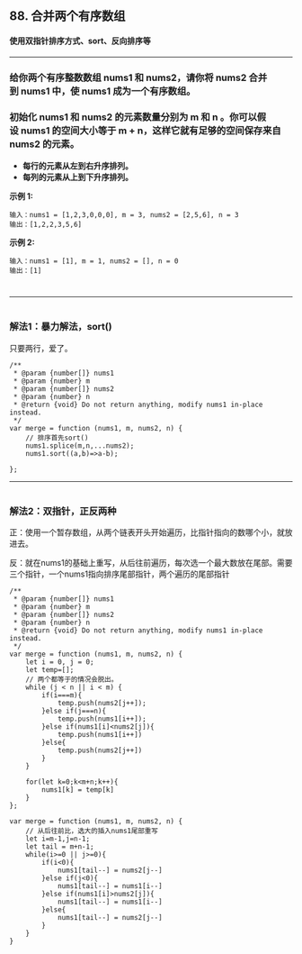## 88. 合并两个有序数组
#### **使用双指针排序方式、sort、反向排序等** 
***

###  **给你两个有序整数数组 nums1 和 nums2，请你将 nums2 合并到 nums1 中，使 nums1 成为一个有序数组。** 
### **初始化 nums1 和 nums2 的元素数量分别为 m 和 n 。你可以假设 nums1 的空间大小等于 m + n，这样它就有足够的空间保存来自 nums2 的元素。**
- **每行的元素从左到右升序排列。**
- **每列的元素从上到下升序排列。**

**示例 1:**
```
输入：nums1 = [1,2,3,0,0,0], m = 3, nums2 = [2,5,6], n = 3
输出：[1,2,2,3,5,6]
```

**示例 2:**
```
输入：nums1 = [1], m = 1, nums2 = [], n = 0
输出：[1]
```

#
***
#

### **解法1：暴力解法，sort()**
只要两行，爱了。

```
/**
 * @param {number[]} nums1
 * @param {number} m
 * @param {number[]} nums2
 * @param {number} n
 * @return {void} Do not return anything, modify nums1 in-place instead.
 */
var merge = function (nums1, m, nums2, n) {
    // 排序首先sort()
    nums1.splice(m,n,...nums2);
    nums1.sort((a,b)=>a-b);

};
```


***
#

### **解法2：双指针，正反两种**
正：使用一个暂存数组，从两个链表开头开始遍历，比指针指向的数哪个小，就放进去。

反：就在nums1的基础上重写，从后往前遍历，每次选一个最大数放在尾部。需要三个指针，一个nums1指向排序尾部指针，两个遍历的尾部指针

```
/**
 * @param {number[]} nums1
 * @param {number} m
 * @param {number[]} nums2
 * @param {number} n
 * @return {void} Do not return anything, modify nums1 in-place instead.
 */
var merge = function (nums1, m, nums2, n) {
    let i = 0, j = 0;
    let temp=[];
    // 两个都等于的情况会脱出。
    while (j < n || i < m) {
        if(i===m){
            temp.push(nums2[j++]);
        }else if(j===n){
            temp.push(nums1[i++]);
        }else if(nums1[i]<nums2[j]){
            temp.push(nums1[i++])
        }else{
            temp.push(nums2[j++])
        }
    }
    
    for(let k=0;k<m+n;k++){
        nums1[k] = temp[k]
    }
};
```


```
var merge = function (nums1, m, nums2, n) {
    // 从后往前比，选大的插入nums1尾部重写
    let i=m-1,j=n-1;
    let tail = m+n-1;
    while(i>=0 || j>=0){
        if(i<0){
            nums1[tail--] = nums2[j--]
        }else if(j<0){
            nums1[tail--] = nums1[i--]
        }else if(nums1[i]>nums2[j]){
            nums1[tail--] = nums1[i--]
        }else{
            nums1[tail--] = nums2[j--]
        }
    }
}
```
